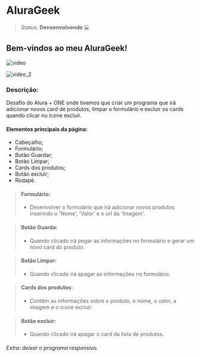 # AluraGeek

>Status: **Densenvolvendo** :computer:

## Bem-vindos ao meu AluraGeek!

![video](https://github.com/B-e-a-t-r-i-z/alurageek/assets/100288801/eaa5fd1a-f57c-4b70-82e4-c342f6ec9028)

![video_2](https://github.com/B-e-a-t-r-i-z/alurageek/assets/100288801/d7e414a8-29b2-4022-8c92-900ceb1f7152)

### **Descrição:** 

Desafio do Alura + ONE onde tivemos que criar um programa que irá adicionar novos card de produtos, limpar o formulário e excluir os cards quando clicar no ícone excluir.

#### Elementos principais da página:

- Cabeçalho;
- Formulário;
- Botão Guardar;
- Botão Limpar;
- Cards dos produtos;
- Botão excluir;
- Rodapé.

>#### Formulário:
> - Desenvolver o formulário que irá adicionar novos produtos inserindo o 'Nome', 'Valor' e o url da 'Imagem'.

>#### Botão Guarda:
> - Quando clicado irá pegar as informações no formulário e gerar um novo card do produto.

>#### Botão Limpar:
> - Quando clicado irá apagar as informações no formulário.

>#### Cards dos produtos:
> - Contém as informações sobre o produto, o nome, o valor, a imagem e o icone excluir.

>#### Botão excluir:
> - Quando clicado irá apagar o card da lista de produtos.

###### *Extra: deixar o programa responsivo.*
